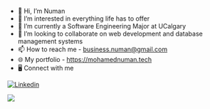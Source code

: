 - 👋 Hi, I’m Numan
- 👀 I’m interested in everything life has to offer
- 🌱 I’m currently a Software Engineering Major at UCalgary
- 💼 I’m looking to collaborate on web development and database management systems
- 📫 How to reach me - business.numan@gmail.com
- 🌐 My portfolio - https://mohamednuman.tech
- :desktop_computer: Connect with me 
<p dir="auto"><a href="https://www.linkedin.com/in/mohamednuman/" rel="nofollow"><img src="https://camo.githubusercontent.com/a80d00f23720d0bc9f55481cfcd77ab79e141606829cf16ec43f8cacc7741e46/68747470733a2f2f696d672e736869656c64732e696f2f62616467652f4c696e6b6564496e2d3030373742353f7374796c653d666f722d7468652d6261646765266c6f676f3d6c696e6b6564696e266c6f676f436f6c6f723d7768697465" alt="Linkedin" data-canonical-src="https://img.shields.io/badge/LinkedIn-0077B5?style=for-the-badge&amp;logo=linkedin&amp;logoColor=white" style="max-width: 100%;"></a></p>

<img
  align="center"
  src="https://github-readme-stats.vercel.app/api?username=num4n1&hide=stars&count_private=true&show_icons=true&theme=github_dark"
/>

<!---![visitors](https://visitor-badge.laobi.icu/badge?page_id=num4n1)--->
